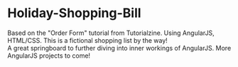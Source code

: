 Holiday-Shopping-Bill
=====================

Based on the "Order Form" tutorial from Tutorialzine.  Using AngularJS, HTML/CSS. This is a fictional shopping list by the way!  
A great springboard to further diving into inner workings of AngularJS.  More AngularJS projects to come!
